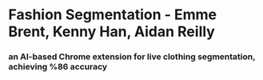 # Fashion Segmentation - Emme Brent, Kenny Han, Aidan Reilly


### an AI-based Chrome extension for live clothing segmentation, achieving \%86 accuracy

